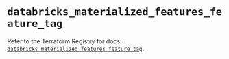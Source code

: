 # `databricks_materialized_features_feature_tag`

Refer to the Terraform Registry for docs: [`databricks_materialized_features_feature_tag`](https://registry.terraform.io/providers/databricks/databricks/1.86.0/docs/resources/materialized_features_feature_tag).
